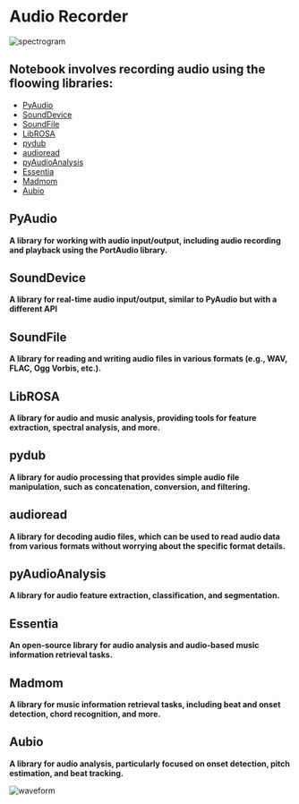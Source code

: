 # Audio Recorder
![spectrogram](https://github.com/ThisIs-Developer/Python/assets/109382325/07b2ca5d-0180-4315-81cc-2e553de304d6)
## Notebook involves recording audio using the floowing libraries:
 * [PyAudio](https://pypi.org/project/PyAudio/)
 * [SoundDevice](https://pypi.org/project/sounddevice/)
 * [SoundFile](https://pypi.org/project/soundfile/)
 * [LibROSA](https://pypi.org/project/librosa/)
 * [pydub](https://pypi.org/project/pydub/)
 * [audioread](https://pypi.org/project/audioread/)
 * [pyAudioAnalysis](https://pypi.org/project/pyAudioAnalysis/)
 * [Essentia](https://pypi.org/project/essentials/)
 * [Madmom](https://pypi.org/project/madmom/)
 * [Aubio](https://pypi.org/project/aubio/)
## PyAudio
**A library for working with audio input/output, including audio recording and playback using the PortAudio library.**

## SoundDevice
**A library for real-time audio input/output, similar to PyAudio but with a different API**

## SoundFile
**A library for reading and writing audio files in various formats (e.g., WAV, FLAC, Ogg Vorbis, etc.).**

## LibROSA
**A library for audio and music analysis, providing tools for feature extraction, spectral analysis, and more.**

## pydub
**A library for audio processing that provides simple audio file manipulation, such as concatenation, conversion, and filtering.**

## audioread
**A library for decoding audio files, which can be used to read audio data from various formats without worrying about the specific format details.**

## pyAudioAnalysis
**A library for audio feature extraction, classification, and segmentation.**

## Essentia
**An open-source library for audio analysis and audio-based music information retrieval tasks.**

## Madmom
**A library for music information retrieval tasks, including beat and onset detection, chord recognition, and more.**

## Aubio
**A library for audio analysis, particularly focused on onset detection, pitch estimation, and beat tracking.**

![waveform](https://github.com/ThisIs-Developer/Python/assets/109382325/0d21c513-a808-4248-91f5-e1b5e8e2a9a3)

